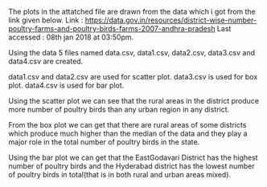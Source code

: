 The plots in the attatched file are drawn from the data which i got from the link given below.
Link : https://data.gov.in/resources/district-wise-number-poultry-farms-and-poultry-birds-farms-2007-andhra-pradesh
Last accessed : 08th jan 2018 at 03:50pm.

Using the data 5 files named data.csv, data1.csv, data2.csv, data3.csv and data4.csv are created.

data1.csv and data2.csv are used for scatter plot.
data3.csv is used for box plot.
data4.csv is used for bar plot.


Using the scatter plot we can see that the rural areas in the district produce more number of poultry birds than any urban region in any district.

From the box plot we can get that there are rural areas of some districts which produce much higher than the median of the data and they play a major role in the total number of poultry birds in the state.

Using the bar plot we can get that the EastGodavari District has the highest number of poultry birds and the Hyderabad district has the lowest number of poultry birds in total(that is in both rural and urban areas mixed).